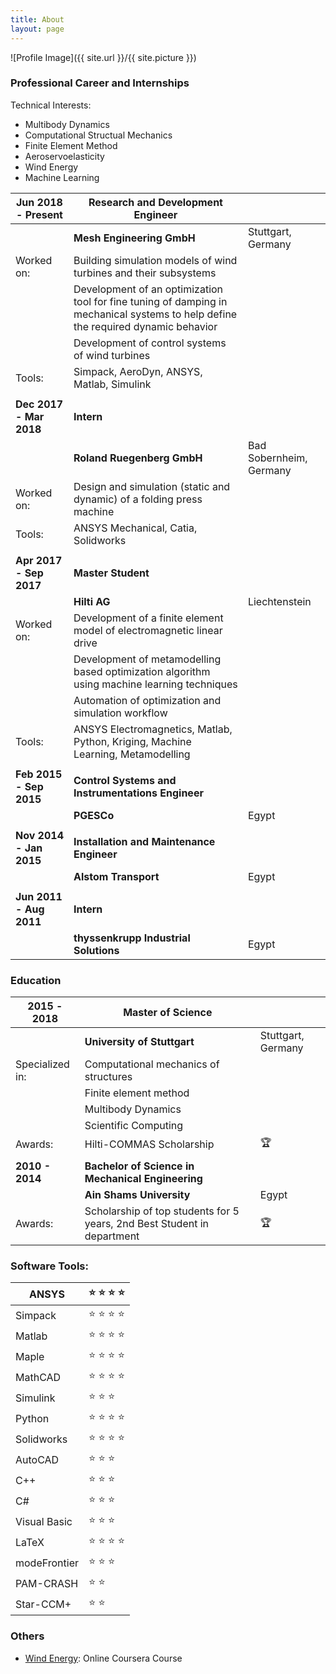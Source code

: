 ```yaml
---
title: About
layout: page
---
```

![Profile Image]({{ site.url }}/{{ site.picture }})

### Professional Career and Internships

Technical Interests:
- Multibody Dynamics
- Computational Structual Mechanics
- Finite Element Method
- Aeroservoelasticity
- Wind Energy
- Machine Learning

| **Jun 2018 - Present**  | **Research and Development Engineer**                                                                                             |                          |
|-------------------------|-----------------------------------------------------------------------------------------------------------------------------------|--------------------------|
|                         | **Mesh Engineering GmbH**                                                                                                         | Stuttgart, Germany       |
| Worked on:              | Building simulation models of wind turbines and their subsystems                                                                  |                          |
|                         | Development of an optimization tool for fine tuning of damping in mechanical systems to help define the required dynamic behavior |                          |
|                         | Development of control systems of wind turbines                                                                                   |                          |
| Tools:                  | Simpack, AeroDyn, ANSYS, Matlab, Simulink                                                                                         |                          |
|                         |                                                                                                                                   |                          |
| **Dec 2017 - Mar 2018** | **Intern**                                                                                                                        |                          |
|                         | **Roland Ruegenberg GmbH**                                                                                                        | Bad Sobernheim, Germany  |
| Worked on:              | Design and simulation (static and dynamic) of a folding press machine                                                             |                          |
| Tools:                  | ANSYS Mechanical, Catia, Solidworks                                                                                               |                          |
|                         |                                                                                                                                   |                          |
| **Apr 2017 - Sep 2017** | **Master Student**                                                                                                                |                          |
|                         | **Hilti AG**                                                                                                                      | Liechtenstein            |
| Worked on:              | Development of a finite element model of electromagnetic linear drive                                                             |                          |
|                         | Development of metamodelling based optimization algorithm using machine learning techniques                                       |                          |
|                         | Automation of optimization and simulation workflow                                                                                |                          |
| Tools:                  | ANSYS Electromagnetics, Matlab, Python, Kriging, Machine Learning, Metamodelling                                                  |                          |
|                         |                                                                                                                                   |                          |
| **Feb 2015 - Sep 2015** | **Control Systems and Instrumentations Engineer**                                                                                 |                          |
|                         | **PGESCo**                                                                                                                        | Egypt                    |
|                         |                                                                                                                                   |                          |
| **Nov 2014 - Jan 2015** | **Installation and Maintenance Engineer**                                                                                         |                          |
|                         | **Alstom Transport**                                                                                                              | Egypt                    |
|                         |                                                                                                                                   |                          |
| **Jun 2011 - Aug 2011** | **Intern**                                                                                                                        |                          |
|                         | **thyssenkrupp Industrial Solutions**                                                                                             | Egypt                    |                                                                                                                                                                                         |                                                                                                                                                 |


### Education

| **2015 - 2018** | **Master of Science**                                                   |                    |
|-----------------|-------------------------------------------------------------------------|--------------------|
|                 | **University of Stuttgart**                                             | Stuttgart, Germany |
| Specialized in: | Computational mechanics of structures                                   |                    |
|                 | Finite element method                                                   |                    |
|                 | Multibody Dynamics                                                      |                    |
|                 | Scientific Computing                                                    |                    |
| Awards:         | Hilti-COMMAS Scholarship                                                | :trophy:           |
|                 |                                                                         |                    |
| **2010 - 2014** | **Bachelor of Science in Mechanical Engineering**                       |                    |
|                 | **Ain Shams University**                                                | Egypt              |
| Awards:         | Scholarship of top students for 5 years, 2nd Best Student in department | :trophy:           |



### Software Tools:

| ANSYS        | :star: :star: :star: :star:  |
|--------------|------------------------------|
| Simpack      | :star: :star: :star: :star:  |
| Matlab       | :star: :star: :star: :star:  |
| Maple        | :star: :star: :star: :star:  |
| MathCAD      | :star: :star: :star: :star:  |
| Simulink     | :star: :star: :star:         |
| Python       | :star: :star: :star: :star:  |
| Solidworks   | :star: :star: :star: :star:  |
| AutoCAD      | :star: :star: :star:         |
| C++          | :star: :star: :star:         |
| C#           | :star: :star: :star:         |
| Visual Basic | :star: :star: :star:         |
| LaTeX        | :star: :star: :star: :star:  |
| modeFrontier | :star: :star: :star:         |
| PAM-CRASH    | :star: :star:                |
| Star-CCM+    | :star: :star:                |


### Others
- [Wind Energy](https://www.coursera.org/account/accomplishments/verify/YV466HVSFW2U): Online Coursera Course

